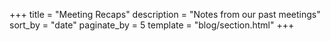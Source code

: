 +++
title = "Meeting Recaps"
description = "Notes from our past meetings"
sort_by = "date"
paginate_by = 5
template = "blog/section.html"
+++
